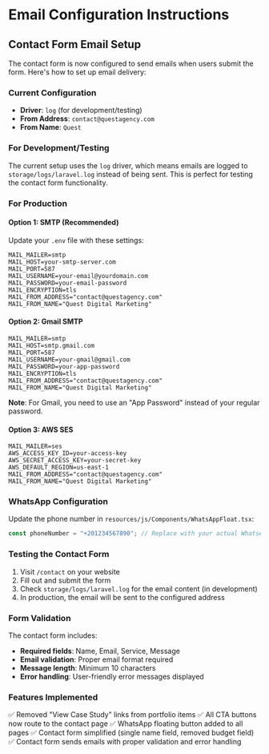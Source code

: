 # Email Configuration Instructions

## Contact Form Email Setup

The contact form is now configured to send emails when users submit the form. Here's how to set up email delivery:

### Current Configuration
- **Driver**: `log` (for development/testing)
- **From Address**: `contact@questagency.com`
- **From Name**: `Quest`

### For Development/Testing
The current setup uses the `log` driver, which means emails are logged to `storage/logs/laravel.log` instead of being sent. This is perfect for testing the contact form functionality.

### For Production

#### Option 1: SMTP (Recommended)
Update your `.env` file with these settings:

```env
MAIL_MAILER=smtp
MAIL_HOST=your-smtp-server.com
MAIL_PORT=587
MAIL_USERNAME=your-email@yourdomain.com
MAIL_PASSWORD=your-email-password
MAIL_ENCRYPTION=tls
MAIL_FROM_ADDRESS="contact@questagency.com"
MAIL_FROM_NAME="Quest Digital Marketing"
```

#### Option 2: Gmail SMTP
```env
MAIL_MAILER=smtp
MAIL_HOST=smtp.gmail.com
MAIL_PORT=587
MAIL_USERNAME=your-gmail@gmail.com
MAIL_PASSWORD=your-app-password
MAIL_ENCRYPTION=tls
MAIL_FROM_ADDRESS="contact@questagency.com"
MAIL_FROM_NAME="Quest Digital Marketing"
```

**Note**: For Gmail, you need to use an "App Password" instead of your regular password.

#### Option 3: AWS SES
```env
MAIL_MAILER=ses
AWS_ACCESS_KEY_ID=your-access-key
AWS_SECRET_ACCESS_KEY=your-secret-key
AWS_DEFAULT_REGION=us-east-1
MAIL_FROM_ADDRESS="contact@questagency.com"
MAIL_FROM_NAME="Quest Digital Marketing"
```

### WhatsApp Configuration
Update the phone number in `resources/js/Components/WhatsAppFloat.tsx`:

```typescript
const phoneNumber = "+201234567890"; // Replace with your actual WhatsApp number
```

### Testing the Contact Form
1. Visit `/contact` on your website
2. Fill out and submit the form
3. Check `storage/logs/laravel.log` for the email content (in development)
4. In production, the email will be sent to the configured address

### Form Validation
The contact form includes:
- **Required fields**: Name, Email, Service, Message
- **Email validation**: Proper email format required
- **Message length**: Minimum 10 characters
- **Error handling**: User-friendly error messages displayed

### Features Implemented
✅ Removed "View Case Study" links from portfolio items
✅ All CTA buttons now route to the contact page
✅ WhatsApp floating button added to all pages
✅ Contact form simplified (single name field, removed budget field)
✅ Contact form sends emails with proper validation and error handling

